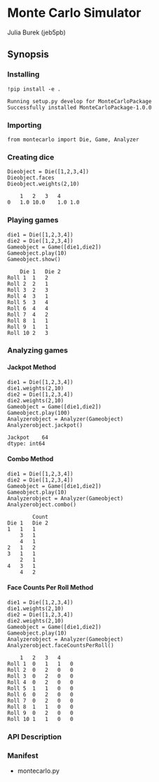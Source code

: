 # Monte Carlo Simulator
Julia Burek (jeb5pb)

## Synopsis
### Installing
```
!pip install -e .
```
```
Running setup.py develop for MonteCarloPackage
Successfully installed MonteCarloPackage-1.0.0
```

### Importing
```
from montecarlo import Die, Game, Analyzer
```

### Creating dice
```
Dieobject = Die([1,2,3,4])
Dieobject.faces
Dieobject.weights(2,10)
```
```
	1	2	3	4
0	1.0	10.0	1.0	1.0
```
### Playing games
```
die1 = Die([1,2,3,4])
die2 = Die([1,2,3,4])
Gameobject = Game([die1,die2])
Gameobject.play(10)
Gameobject.show()
```
```
	Die 1	Die 2
Roll 1	1	2
Roll 2	2	1
Roll 3	2	3
Roll 4	3	1
Roll 5	3	4
Roll 6	4	4
Roll 7	4	2
Roll 8	1	1
Roll 9	1	1
Roll 10	2	3
```

### Analyzing games
#### Jackpot Method
```
die1 = Die([1,2,3,4])
die1.weights(2,10)
die2 = Die([1,2,3,4])
die2.weights(2,10)
Gameobject = Game([die1,die2])
Gameobject.play(100)
Analyzerobject = Analyzer(Gameobject)
Analyzerobject.jackpot()
```
```
Jackpot    64
dtype: int64
```

#### Combo Method
```
die1 = Die([1,2,3,4])
die2 = Die([1,2,3,4])
Gameobject = Game([die1,die2])
Gameobject.play(10)
Analyzerobject = Analyzer(Gameobject)
Analyzerobject.combo()
```
```
		Count
Die 1	Die 2	
1	1	1
	3	1
	4	1
2	1	2
3	1	1
	2	1
4	3	1
	4	2
```

#### Face Counts Per Roll Method
```
die1 = Die([1,2,3,4])
die1.weights(2,10)
die2 = Die([1,2,3,4])
die2.weights(2,10)
Gameobject = Game([die1,die2])
Gameobject.play(10)
Analyzerobject = Analyzer(Gameobject)
Analyzerobject.faceCountsPerRoll()
```
```
	1	2	3	4
Roll 1	0	1	1	0
Roll 2	0	2	0	0
Roll 3	0	2	0	0
Roll 4	0	2	0	0
Roll 5	1	1	0	0
Roll 6	0	2	0	0
Roll 7	0	2	0	0
Roll 8	1	1	0	0
Roll 9	0	2	0	0
Roll 10	1	1	0	0
```
### API Description



### Manifest
- montecarlo.py


